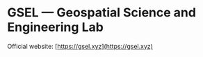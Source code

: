 # GSEL — Geospatial Science and Engineering Lab

Official website: [https://gsel.xyz](https://gsel.xyz)
